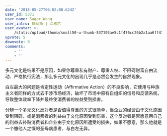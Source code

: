 ```yaml
---
date: '2018-05-27T06:02:00.624Z'
user_id: 5371
user_name: Sagar Wong
user_intro: 玛纳斯 | 江格尔
user_avatar: >-
    /static/upload/thumb/small50-u-thumb-537193ae5c1f476cc26b2a1aa6ff474ff5daab7d4e59.png
upvote: 5
downvote: 0
comments:
    - ''
    - ''
---
```


多元文化是结果不是原因，如果你尊重私有财产、尊重人权、不阻碍财富自由流动、严格执行宪法，那么多元文化的出现几乎是必然会发生的自然现象。

白左最大的问题是肯定性运动（Affirmative Action）的不良影响，它使用与种族主义者同样的方式去干涉市场经济，破坏了市场中原有自组织的信号和反馈系统，导致整体效率下降并最终使消费者的权益受到损害。

分辨一个多元文化反对者是否值得尊重的方式很简单，当企业的经营由于文化原因受到阻碍，或是消费者的利益由于文化原因受到伤害，这个反对者是否愿意用自己的利益去补贴消费者和企业由于文化原因所遭受的损失，如果不愿意，那么他就是一个慷他人之慨的圣母病患者，与白左无异。
